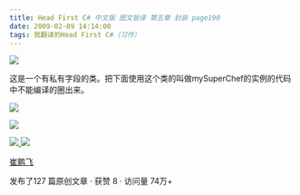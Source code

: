 ```yaml
---
title: Head First C# 中文版 图文皆译 第五章 封装 page190
date: 2009-02-09 14:14:00
tags: 我翻译的Head First C#（习作）
---
```

![](https://p-blog.csdn.net/images/p_blog_csdn_net/cuipengfei1/EntryImages/20090209/%E6%88%AA%E5%9B%BE01.jpg)

这是一个有私有字段的类。把下面使用这个类的叫做mySuperChef的实例的代码中不能编译的圈出来。

![](https://p-blog.csdn.net/images/p_blog_csdn_net/cuipengfei1/EntryImages/20090209/%E6%88%AA%E5%9B%BE02.jpg)

![](https://p-blog.csdn.net/images/p_blog_csdn_net/cuipengfei1/EntryImages/20090209/%E6%88%AA%E5%9B%BE03.jpg)



[ ![](https://profile.csdnimg.cn/5/2/5/3_cuipengfei1)
![](https://g.csdnimg.cn/static/user-reg-year/1x/11.png)
](https://blog.csdn.net/cuipengfei1)

[ 崔鹏飞 ](https://blog.csdn.net/cuipengfei1)

发布了127 篇原创文章  ·  获赞 8  ·  访问量 74万+


